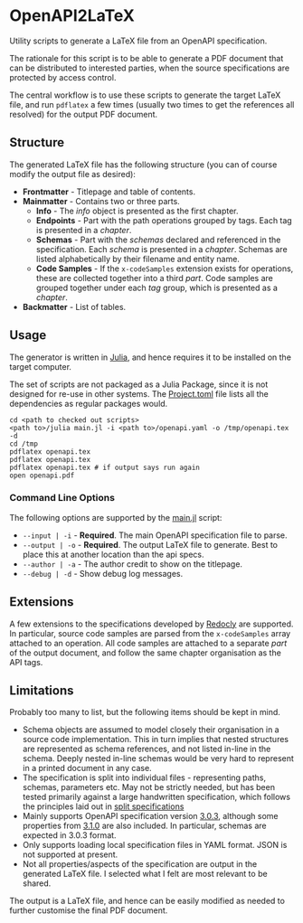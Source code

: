 # OpenAPI2LaTeX
Utility scripts to generate a LaTeX file from an OpenAPI specification.

The rationale for this script is to be able to generate a PDF document that can be distributed to interested
parties, when the source specifications are protected by access control.

The central workflow is to use these scripts to generate the target LaTeX file, and run `pdflatex` a few times (usually
two times to get the references all resolved) for the output PDF document.

## Structure
The generated LaTeX file has the following structure (you can of course modify the output file as desired):

* **Frontmatter** - Titlepage and table of contents.
* **Mainmatter** - Contains two or three parts.
  * **Info** - The *info* object is presented as the first chapter. 
  * **Endpoints** - Part with the path operations grouped by tags. Each tag is presented in a *chapter*.
  * **Schemas** - Part with the *schemas* declared and referenced in the specification.  Each *schema* is presented in a
    *chapter*.  Schemas are listed alphabetically by their filename and entity name.
  * **Code Samples** - If the `x-codeSamples` extension exists for operations, these are collected together into a third
    *part*.  Code samples are grouped together under each *tag* group, which is presented as a *chapter*.
* **Backmatter** - List of tables.

## Usage
The generator is written in [Julia](https://julialang.org/), and hence requires it to be installed on the target computer.

The set of scripts are not packaged as a Julia Package, since it is not designed for re-use in other systems.  The
[Project.toml](Project.toml) file lists all the dependencies as regular packages would.

```shell
cd <path to checked out scripts>
<path to>/julia main.jl -i <path to>/openapi.yaml -o /tmp/openapi.tex -d
cd /tmp
pdflatex openapi.tex
pdflatex openapi.tex
pdflatex openapi.tex # if output says run again
open openapi.pdf
```

### Command Line Options
The following options are supported by the [main.jl](main.jl) script:

* `--input | -i` - **Required**. The main OpenAPI specification file to parse.
* `--output | -o` - **Required**. The output LaTeX file to generate.  Best to place this at another location than the api specs.
* `--author | -a` - The author credit to show on the titlepage.
* `--debug | -d` - Show debug log messages.

## Extensions
A few extensions to the specifications developed by [Redocly](https://redocly.com/) are supported.  In particular,
source code samples are parsed from the `x-codeSamples` array attached to an operation.  All code samples are attached
to a separate *part* of the output document, and follow the same chapter organisation as the API tags.

## Limitations
Probably too many to list, but the following items should be kept in mind.

* Schema objects are assumed to model closely their organisation in a source code implementation.  This in turn implies
  that nested structures are represented as schema references, and not listed in-line in the schema.  Deeply nested in-line
  schemas would be very hard to represent in a printed document in any case.
* The specification is split into individual files - representing paths, schemas, parameters etc.  May not be strictly
  needed, but has been tested primarily against a large handwritten specification, which follows the principles laid
  out in [split specifications](https://davidgarcia.dev/posts/how-to-split-open-api-spec-into-multiple-files/)
* Mainly supports OpenAPI specification version [3.0.3](https://spec.openapis.org/oas/v3.0.3), although some properties
  from [3.1.0](https://spec.openapis.org/oas/latest.html) are also included.  In particular, schemas are expected in
  3.0.3 format.
* Only supports loading local specification files in YAML format.  JSON is not supported at present.
* Not all properties/aspects of the specification are output in the generated LaTeX file.  I selected what I felt are
  most relevant to be shared.

The output is a LaTeX file, and hence can be easily modified as needed to further customise the final PDF document.